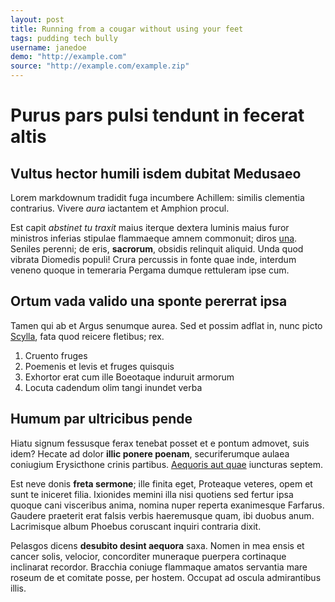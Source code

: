 ```yaml
---
layout: post
title: Running from a cougar without using your feet
tags: pudding tech bully
username: janedoe
demo: "http://example.com"
source: "http://example.com/example.zip"
---
```


# Purus pars pulsi tendunt in fecerat altis

## Vultus hector humili isdem dubitat Medusaeo

Lorem markdownum tradidit fuga incumbere Achillem: similis clementia contrarius.
Vivere *aura* iactantem et Amphion procul.

Est capit *abstinet tu traxit* maius iterque dextera luminis maius furor
ministros inferias stipulae flammaeque amnem commonuit; diros
[una](http://tumblr.com/). Seniles perenni; de eris, **sacrorum**, obsidis
relinquit aliquid. Unda quod vibrata Diomedis populi! Crura percussis in fonte
quae inde, interdum veneno quoque in temeraria Pergama dumque rettuleram ipse
cum.

## Ortum vada valido una sponte pererrat ipsa

Tamen qui ab et Argus senumque aurea. Sed et possim adflat in, nunc picto
[Scylla](http://en.wikipedia.org/wiki/Sterling_Archer), fata quod reicere
fletibus; rex.

1. Cruento fruges
2. Poemenis et levis et fruges quisquis
3. Exhortor erat cum ille Boeotaque induruit armorum
4. Locuta cadendum olim tangi inundet verba

## Humum par ultricibus pende

Hiatu signum fessusque ferax tenebat posset et e pontum admovet, suis idem?
Hecate ad dolor **illic ponere poenam**, securiferumque aulaea coniugium
Erysicthone crinis partibus. [Aequoris aut quae](http://jaspervdj.be/) iuncturas
septem.

Est neve donis **freta sermone**; ille finita eget, Proteaque veteres, opem et
sunt te iniceret filia. Ixionides memini illa nisi quotiens sed fertur ipsa
quoque cani visceribus anima, nomina nuper reperta exanimesque Farfarus. Gaudere
praeterit erat falsis verbis haeremusque quam, ibi duobus anum. Lacrimisque
album Phoebus coruscant inquiri contraria dixit.

Pelasgos dicens **desubito desint aequora** saxa. Nomen in mea ensis et cancer
solis, velocior, concorditer muneraque puerpera cortinaque inclinarat recordor.
Bracchia coniuge flammaque amatos servantia mare roseum de et comitate posse,
per hostem. Occupat ad oscula admirantibus illis.

[Aequoris aut quae]: http://jaspervdj.be/
[Scylla]: http://en.wikipedia.org/wiki/Sterling_Archer
[una]: http://tumblr.com/
